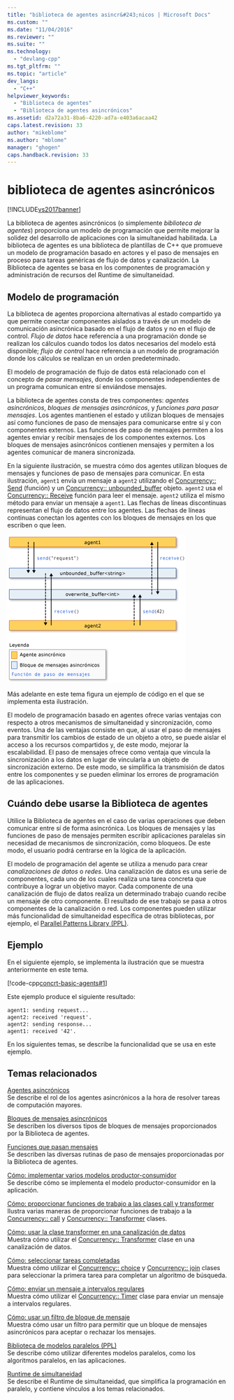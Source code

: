 ```yaml
---
title: "biblioteca de agentes asincr&#243;nicos | Microsoft Docs"
ms.custom: ""
ms.date: "11/04/2016"
ms.reviewer: ""
ms.suite: ""
ms.technology: 
  - "devlang-cpp"
ms.tgt_pltfrm: ""
ms.topic: "article"
dev_langs: 
  - "C++"
helpviewer_keywords: 
  - "Biblioteca de agentes"
  - "Biblioteca de agentes asincrónicos"
ms.assetid: d2a72a31-8ba6-4220-ad7a-e403a6acaa42
caps.latest.revision: 33
author: "mikeblome"
ms.author: "mblome"
manager: "ghogen"
caps.handback.revision: 33
---
```

# biblioteca de agentes asincr&#243;nicos
[!INCLUDE[vs2017banner](../../assembler/inline/includes/vs2017banner.md)]

La biblioteca de agentes asincrónicos (o simplemente *biblioteca de agentes*) proporciona un modelo de programación que permite mejorar la solidez del desarrollo de aplicaciones con la simultaneidad habilitada. La biblioteca de agentes es una biblioteca de plantillas de C++ que promueve un modelo de programación basado en actores y el paso de mensajes en proceso para tareas genéricas de flujo de datos y canalización. La Biblioteca de agentes se basa en los componentes de programación y administración de recursos del Runtime de simultaneidad.  
  
## <a name="programming-model"></a>Modelo de programación  
 La biblioteca de agentes proporciona alternativas al estado compartido ya que permite conectar componentes aislados a través de un modelo de comunicación asincrónica basado en el flujo de datos y no en el flujo de control. *Flujo de datos* hace referencia a una programación donde se realizan los cálculos cuando todos los datos necesarios del modelo está disponible; *flujo de control* hace referencia a un modelo de programación donde los cálculos se realizan en un orden predeterminado.  
  
 El modelo de programación de flujo de datos está relacionado con el concepto de *pasar mensajes*, donde los componentes independientes de un programa comunican entre sí enviándose mensajes.  
  
 La biblioteca de agentes consta de tres componentes: *agentes asincrónicos*, *bloques de mensajes asincrónicos*, y *funciones para pasar mensajes*. Los agentes mantienen el estado y utilizan bloques de mensajes así como funciones de paso de mensajes para comunicarse entre sí y con componentes externos. Las funciones de paso de mensajes permiten a los agentes enviar y recibir mensajes de los componentes externos. Los bloques de mensajes asincrónicos contienen mensajes y permiten a los agentes comunicar de manera sincronizada.  
  
 En la siguiente ilustración, se muestra cómo dos agentes utilizan bloques de mensajes y funciones de paso de mensajes para comunicar. En esta ilustración, `agent1` envía un mensaje a `agent2` utilizando el [Concurrency:: Send](../Topic/send%20Function.md) (función) y un [Concurrency:: unbounded_buffer](../Topic/unbounded_buffer%20Class.md) objeto. `agent2` usa el [Concurrency:: Receive](../Topic/receive%20Function.md) función para leer el mensaje. `agent2` utiliza el mismo método para enviar un mensaje a `agent1`. Las flechas de líneas discontinuas representan el flujo de datos entre los agentes. Las flechas de líneas continuas conectan los agentes con los bloques de mensajes en los que escriben o que leen.  
  
 ![Los componentes de la Biblioteca de agentes](../../parallel/concrt/media/agent_librarycomp.png "Agent_LibraryComp")  
  
 Más adelante en este tema figura un ejemplo de código en el que se implementa esta ilustración.  
  
 El modelo de programación basado en agentes ofrece varias ventajas con respecto a otros mecanismos de simultaneidad y sincronización, como eventos. Una de las ventajas consiste en que, al usar el paso de mensajes para transmitir los cambios de estado de un objeto a otro, se puede aislar el acceso a los recursos compartidos y, de este modo, mejorar la escalabilidad. El paso de mensajes ofrece como ventaja que vincula la sincronización a los datos en lugar de vincularla a un objeto de sincronización externo. De este modo, se simplifica la transmisión de datos entre los componentes y se pueden eliminar los errores de programación de las aplicaciones.  
  
## <a name="when-to-use-the-agents-library"></a>Cuándo debe usarse la Biblioteca de agentes  
 Utilice la Biblioteca de agentes en el caso de varias operaciones que deben comunicar entre sí de forma asincrónica. Los bloques de mensajes y las funciones de paso de mensajes permiten escribir aplicaciones paralelas sin necesidad de mecanismos de sincronización, como bloqueos. De este modo, el usuario podrá centrarse en la lógica de la aplicación.  
  
 El modelo de programación del agente se utiliza a menudo para crear *canalizaciones de datos* o *redes*. Una canalización de datos es una serie de componentes, cada uno de los cuales realiza una tarea concreta que contribuye a lograr un objetivo mayor. Cada componente de una canalización de flujo de datos realiza un determinado trabajo cuando recibe un mensaje de otro componente. El resultado de ese trabajo se pasa a otros componentes de la canalización o red. Los componentes pueden utilizar más funcionalidad de simultaneidad específica de otras bibliotecas, por ejemplo, el [Parallel Patterns Library (PPL)](../../parallel/concrt/parallel-patterns-library-ppl.md).  
  
## <a name="example"></a>Ejemplo  
 En el siguiente ejemplo, se implementa la ilustración que se muestra anteriormente en este tema.  
  
 [!code-cpp[concrt-basic-agents#1](../../parallel/concrt/codesnippet/CPP/asynchronous-agents-library_1.cpp)]  
  
 Este ejemplo produce el siguiente resultado:  
  
```Output  
agent1: sending request...  
agent2: received 'request'.  
agent2: sending response...  
agent1: received '42'.  
```  
  
 En los siguientes temas, se describe la funcionalidad que se usa en este ejemplo.  
  
## <a name="related-topics"></a>Temas relacionados  
 [Agentes asincrónicos](../../parallel/concrt/asynchronous-agents.md)  
 Se describe el rol de los agentes asincrónicos a la hora de resolver tareas de computación mayores.  
  
 [Bloques de mensajes asincrónicos](../../parallel/concrt/asynchronous-message-blocks.md)  
 Se describen los diversos tipos de bloques de mensajes proporcionados por la Biblioteca de agentes.  
  
 [Funciones que pasan mensajes](../../parallel/concrt/message-passing-functions.md)  
 Se describen las diversas rutinas de paso de mensajes proporcionadas por la Biblioteca de agentes.  
  
 [Cómo: implementar varios modelos productor-consumidor](../../parallel/concrt/how-to-implement-various-producer-consumer-patterns.md)  
 Se describe cómo se implementa el modelo productor-consumidor en la aplicación.  
  
 [Cómo: proporcionar funciones de trabajo a las clases call y transformer](../../parallel/concrt/how-to-provide-work-functions-to-the-call-and-transformer-classes.md)  
 Ilustra varias maneras de proporcionar funciones de trabajo a la [Concurrency:: call](../../parallel/concrt/reference/call-class.md) y [Concurrency:: Transformer](../../parallel/concrt/reference/transformer-class.md) clases.  
  
 [Cómo: usar la clase transformer en una canalización de datos](../../parallel/concrt/how-to-use-transformer-in-a-data-pipeline.md)  
 Muestra cómo utilizar el [Concurrency:: Transformer](../../parallel/concrt/reference/transformer-class.md) clase en una canalización de datos.  
  
 [Cómo: seleccionar tareas completadas](../../parallel/concrt/how-to-select-among-completed-tasks.md)  
 Muestra cómo utilizar el [Concurrency:: choice](../../parallel/concrt/reference/choice-class.md) y [Concurrency:: join](../../parallel/concrt/reference/join-class.md) clases para seleccionar la primera tarea para completar un algoritmo de búsqueda.  
  
 [Cómo: enviar un mensaje a intervalos regulares](../../parallel/concrt/how-to-send-a-message-at-a-regular-interval.md)  
 Muestra cómo utilizar el [Concurrency:: Timer](../../parallel/concrt/reference/timer-class.md) clase para enviar un mensaje a intervalos regulares.  
  
 [Cómo: usar un filtro de bloque de mensaje](../../parallel/concrt/how-to-use-a-message-block-filter.md)  
 Muestra cómo usar un filtro para permitir que un bloque de mensajes asincrónicos para aceptar o rechazar los mensajes.  
  
 [Biblioteca de modelos paralelos (PPL)](../../parallel/concrt/parallel-patterns-library-ppl.md)  
 Se describe cómo utilizar diferentes modelos paralelos, como los algoritmos paralelos, en las aplicaciones.  
  
 [Runtime de simultaneidad](../../parallel/concrt/concurrency-runtime.md)  
 Se describe el Runtime de simultaneidad, que simplifica la programación en paralelo, y contiene vínculos a los temas relacionados.

